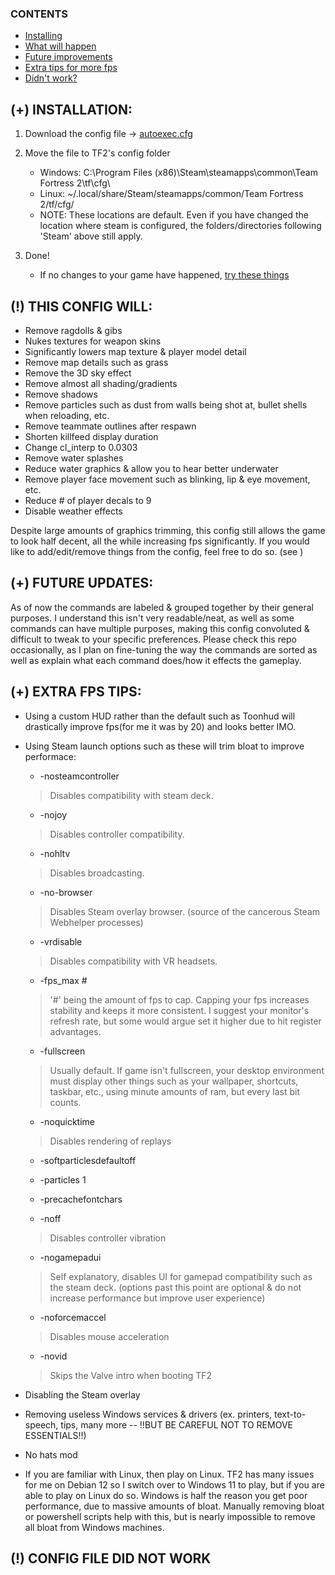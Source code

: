 ### CONTENTS
- [Installing](#-installation)
- [What will happen](#-this-config-will)
- [Future improvements](#-future-updates)
- [Extra tips for more fps](#-extra-fps-tips)
- [Didn't work?](#-config-file-did-not-work)

## (+) INSTALLATION:
  1. Download the config file -> [autoexec.cfg](./autoexec.cfg)

  2. Move the file to TF2's config folder
     - Windows: C:\Program Files (x86)\Steam\steamapps\common\Team Fortress 2\tf\cfg\
     - Linux: ~/.local/share/Steam/steamapps/common/Team Fortress 2/tf/cfg/
     - NOTE: These locations are default. Even if you have changed the location where steam is configured, the folders/directories following 'Steam' above still apply.

  4. Done!
     - If no changes to your game have happened, [try these things](#-config-file-did-not-work)
     
## (!) THIS CONFIG WILL:
  - Remove ragdolls & gibs
  - Nukes textures for weapon skins
  - Significantly lowers map texture & player model detail
  - Remove map details such as grass
  - Remove the 3D sky effect
  - Remove almost all shading/gradients
  - Remove shadows
  - Remove particles such as dust from walls being shot at, bullet shells when reloading, etc.
  - Remove teammate outlines after respawn
  - Shorten killfeed display duration
  - Change cl_interp to 0.0303
  - Remove water splashes
  - Reduce water graphics & allow you to hear better underwater
  - Remove player face movement such as blinking, lip & eye movement, etc.
  - Reduce # of player decals to 9
  - Disable weather effects

Despite large amounts of graphics trimming, this config still allows the game to look half decent, all the while increasing fps significantly.
If you would like to add/edit/remove things from the config, feel free to do so. (see )

## (+) FUTURE UPDATES:
As of now the commands are labeled & grouped together by their general purposes.
I understand this isn't very readable/neat, as well as some commands can have multiple purposes, making this config convoluted & difficult to tweak to your specific preferences.
Please check this repo occasionally, as I plan on fine-tuning the way the commands are sorted as well as explain what each command does/how it effects the gameplay.

## (+) EXTRA FPS TIPS:
  - Using a custom HUD rather than the default such as Toonhud will drastically improve fps(for me it was by 20) and looks better IMO.
  - Using Steam launch options such as these will trim bloat to improve performace:
     - -nosteamcontroller
     > Disables compatibility with steam deck.
     - -nojoy
     > Disables controller compatibility.
     - -nohltv
     > Disables broadcasting.
     - -no-browser
     > Disables Steam overlay browser. (source of the cancerous Steam Webhelper processes)
     - -vrdisable
     > Disables compatibility with VR headsets.
     - -fps_max #
     > '#' being the amount of fps to cap. Capping your fps increases stability and keeps it more consistent. I suggest your monitor's refresh rate, but some would argue set it higher due to hit register advantages.
     - -fullscreen
     > Usually default. If game isn't fullscreen, your desktop environment must display other things such as your wallpaper, shortcuts, taskbar, etc., using minute amounts of ram, but every last bit counts.
     - -noquicktime
     > Disables rendering of replays
     - -softparticlesdefaultoff
     > 
     - -particles 1
     > 
     - -precachefontchars
     > 
     - -noff
     > Disables controller vibration
     - -nogamepadui
     > Self explanatory, disables UI for gamepad compatibility such as the steam deck.
     (options past this point are optional & do not increase performance but improve user experience)
    
     - -noforcemaccel
     > Disables mouse acceleration
     - -novid
     > Skips the Valve intro when booting TF2
  - Disabling the Steam overlay
  - Removing useless Windows services & drivers (ex. printers, text-to-speech, tips, many more -- !!BUT BE CAREFUL NOT TO REMOVE ESSENTIALS!!)
  - No hats mod
  - If you are familiar with Linux, then play on Linux. TF2 has many issues for me on Debian 12 so I switch over to Windows 11 to play, but if you are able to play on Linux do so. Windows is half the reason you get poor performance, due to massive amounts of bloat. Manually removing bloat or powershell scripts help with this, but is nearly impossible to remove all bloat from Windows machines.

## (!) CONFIG FILE DID NOT WORK


